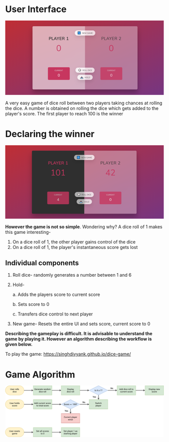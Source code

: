 # User Interface
![](https://github.com/singhdivyank/JavaScript-projects/blob/main/Project3/UI.png)

A very easy game of dice roll between two players taking chances at rolling the dice. A number is obtained on rolling the dice which gets added to the player's score. The first player to reach 100 is the winner

# Declaring the winner
![](https://github.com/singhdivyank/JavaScript-projects/blob/main/Project3/Winner.png)

**However the game is not so simple**. Wondering why? A dice roll of 1 makes this game interesting-
1. On a dice roll of 1, the other player gains control of the dice
2. On a dice roll of 1, the player's instantaneous score gets lost

## Individual components
1. Roll dice- randomly generates a number between 1 and 6
2. Hold- 
    
    a. Adds the players score to current score
    
    b. Sets score to 0
    
    c. Transfers dice control to next player
3. New game- Resets the entire UI and sets score, current score to 0

**Describing the gameplay is difficult. It is advisable to understand the game by playing it. However an algorithm describing the workflow is given below.**

To play the game: https://singhdivyank.github.io/dice-game/

# Game Algorithm
![](https://github.com/singhdivyank/JavaScript-projects/blob/main/Project3/pig-game-flowchart.png)
